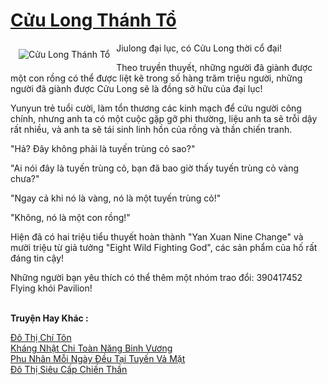 <a href="https://truyentiki.com/cuu-long-thanh-to.33651/" title="Cửu Long Thánh Tổ"><h1>Cửu Long Thánh Tổ</h1></a><div style="display:table"><img align="right" style="float: left; padding: 10px;" src="https://truyentiki.com/a/img/str/src/cuu-long-thanh-to-1591155563.jpg" alt="Cửu Long Thánh Tổ">Jiulong đại lục, có Cửu Long thời cổ đại! <p></p> Theo truyền thuyết, những người đã giành được một con rồng có thể được liệt kê trong số hàng trăm triệu người, những người đã giành được Cửu Long sẽ là đồng sở hữu của đại lục! <p></p> Yunyun trẻ tuổi cười, làm tổn thương các kinh mạch để cứu người công chính, nhưng anh ta có một cuộc gặp gỡ phi thường, liệu anh ta sẽ trỗi dậy rất nhiều, và anh ta sẽ tái sinh linh hồn của rồng và thần chiến tranh. <p></p> "Hả? Đây không phải là tuyến trùng cỏ sao?" <p></p> "Ai nói đây là tuyến trùng cỏ, bạn đã bao giờ thấy tuyến trùng cỏ vàng chưa?" <p></p> "Ngay cả khi nó là vàng, nó là một tuyến trùng cỏ!" <p></p> "Không, nó là một con rồng!" <p></p> Hiện đã có hai triệu tiểu thuyết hoàn thành "Yan Xuan Nine Change" và mười triệu từ giả tưởng "Eight Wild Fighting God", các sản phẩm của hố rất đáng tin cậy! <p></p> Những người bạn yêu thích có thể thêm một nhóm trao đổi: 390417452 Flying khói Pavilion!</div><p><br><b>Truyện Hay Khác :</b></p><a href="https://truyentiki.com/do-thi-chi-ton.33650/" alt="Đô Thị Chí Tôn">Đô Thị Chí Tôn</a><br/><a href="https://github.com/nownovels/top500/tree/master/truyenhay/33524/" alt="Kháng Nhật Chi Toàn Năng Binh Vương">Kháng Nhật Chi Toàn Năng Binh Vương</a><br/><a href="https://truyentiki.wordpress.com/2020/06/08/phu-nhan-moi-ngay-deu-tai-tuyen-va-mat/" alt="Phu Nhân Mỗi Ngày Đều Tại Tuyến Vả Mặt">Phu Nhân Mỗi Ngày Đều Tại Tuyến Vả Mặt</a><br/><a href="https://truyentiki.wordpress.com/2020/06/08/do-thi-sieu-cap-chien-than/" alt="Đô Thị Siêu Cấp Chiến Thần">Đô Thị Siêu Cấp Chiến Thần</a><br/>
